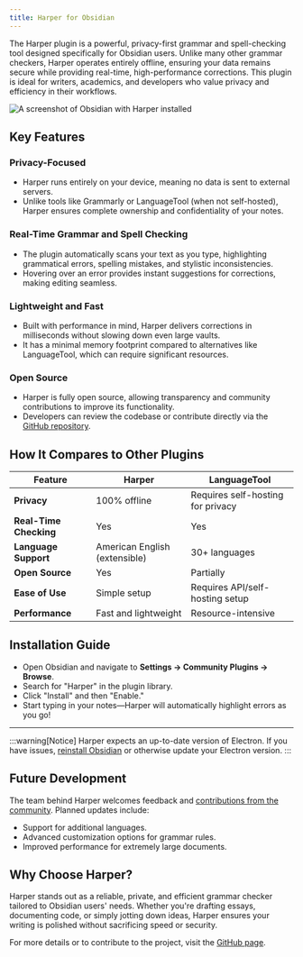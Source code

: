```yaml
---
title: Harper for Obsidian
---
```


The Harper plugin is a powerful, privacy-first grammar and spell-checking tool designed specifically for Obsidian users. Unlike many other grammar checkers, Harper operates entirely offline, ensuring your data remains secure while providing real-time, high-performance corrections. This plugin is ideal for writers, academics, and developers who value privacy and efficiency in their workflows.

![A screenshot of Obsidian with Harper installed](/images/obsidian_screenshot.webp)

## Key Features

### Privacy-Focused

- Harper runs entirely on your device, meaning no data is sent to external servers.
- Unlike tools like Grammarly or LanguageTool (when not self-hosted), Harper ensures complete ownership and confidentiality of your notes.

### Real-Time Grammar and Spell Checking

- The plugin automatically scans your text as you type, highlighting grammatical errors, spelling mistakes, and stylistic inconsistencies.
- Hovering over an error provides instant suggestions for corrections, making editing seamless.

### Lightweight and Fast

- Built with performance in mind, Harper delivers corrections in milliseconds without slowing down even large vaults.
- It has a minimal memory footprint compared to alternatives like LanguageTool, which can require significant resources.

### Open Source

- Harper is fully open source, allowing transparency and community contributions to improve its functionality.
- Developers can review the codebase or contribute directly via the [GitHub repository](https://github.com/automattic/harper-obsidian-plugin).

## How It Compares to Other Plugins

| Feature                | Harper                        | LanguageTool                      |
| ---------------------- | ----------------------------- | --------------------------------- |
| **Privacy**            | 100% offline                  | Requires self-hosting for privacy |
| **Real-Time Checking** | Yes                           | Yes                               |
| **Language Support**   | American English (extensible) | 30+ languages                     |
| **Open Source**        | Yes                           | Partially                         |
| **Ease of Use**        | Simple setup                  | Requires API/self-hosting setup   |
| **Performance**        | Fast and lightweight          | Resource-intensive                |

## Installation Guide

- Open Obsidian and navigate to **Settings → Community Plugins → Browse**.
- Search for "Harper" in the plugin library.
- Click "Install" and then "Enable."
- Start typing in your notes—Harper will automatically highlight errors as you go!

---

:::warning[Notice]
Harper expects an up-to-date version of Electron. If you have issues, [reinstall Obsidian](https://obsidian.md/download) or otherwise update your Electron version.
:::

## Future Development

The team behind Harper welcomes feedback and [contributions from the community](https://github.com/automattic/harper). Planned updates include:

- Support for additional languages.
- Advanced customization options for grammar rules.
- Improved performance for extremely large documents.

## Why Choose Harper?

Harper stands out as a reliable, private, and efficient grammar checker tailored to Obsidian users' needs. Whether you're drafting essays, documenting code, or simply jotting down ideas, Harper ensures your writing is polished without sacrificing speed or security.

For more details or to contribute to the project, visit the [GitHub page](https://github.com/automattic/harper).
